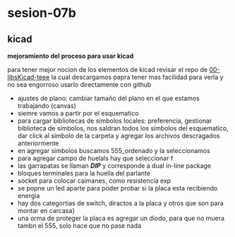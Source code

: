 # sesion-07b

## kicad

__mejoramiento del proceso para usar kicad__

para tener mejor nocion de los elementos de kicad revisar el repo  de [00-libsKicad-teee](https://github.com/bumwox/dis8644-2025-1/tree/main/00-libsKicad-teee) la cual descargamos papra tener mas facilidad para verla y no sea engorroso usarlo directamente con github

- ajustes de plano: cambiar tamaño del plano en el que estamos trabajando (canvas)
- siemre vamos a partir por el esquematico
- para cargar bibliotecas de simbolos locales: preferencia, gestionar biblioteca de simbolos, nos saldran todos los simbolos del esquematico, dar click al simbolo de la carpeta y agregar los archivos descragados anteriormente
- en agregar simbolos buscamos 555_ordenado y la seleccionamos
- para agregar campo de huelals hay que seleccionar f
- las garrapatas se llaman ___DIP___ y corresponde a dual in-line package
- bloques terminales para la huella del parlante
- socket para colocar caimanes, como resistencia exp
- se popne un led aparte para poder probar si la placa esta recibiendo energia
- hay dos categortias de switch, diractos a la placa y otros que son para montar en carcasa}
- una orma de proteger la placa es agregar un diodo, para que no muera tambn el 555, solo hace que no pase nada
